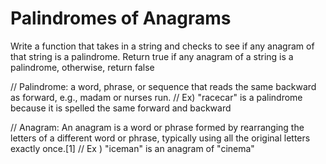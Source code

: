 # Palindromes of Anagrams 

Write a function that takes in a string and checks to see if any anagram of that string is a palindrome. Return true if any anagram of a string is a palindrome, 
otherwise, return false


// Palindrome: a word, phrase, or sequence that reads the same backward as forward, e.g., madam or nurses run.
// Ex) "racecar" is a palindrome because it is spelled the same forward and backward 

// Anagram: An anagram is a word or phrase formed by rearranging the letters of a different word or phrase, typically using all the original letters exactly once.[1] 
// Ex ) "iceman" is an anagram of "cinema" 

